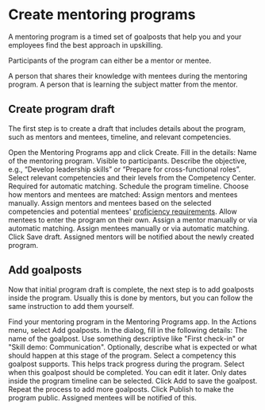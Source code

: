 # Create mentoring programs

A mentoring program is a timed set of goalposts that help you and your employees find the best approach in upskilling.

Participants of the program can either be a mentor or mentee.

<deflist type="narrow">
<def title="Mentor">A person that shares their knowledge with mentees during the mentoring program.
</def>
<def title="Mentee">A person that is learning the subject matter from the mentor.</def>
</deflist>

## Create program draft

The first step is to create a draft that includes details about the program, such as mentors and mentees, timeline, and relevant competencies.

<procedure title="Create program draft">
<step>Open the Mentoring Programs app and click <control>Create</control>.</step>
<step>Fill in the details:

<deflist type="narrow">
<def title="Program title">Name of the mentoring program. Visible to participants.
</def>
<def title="Objective">Describe the objective, e.g., “Develop leadership skills” or “Prepare for cross-functional roles”.
</def>
<def title="Competencies">Select relevant competencies and their levels from the Competency Center. Required for automatic matching.</def>
<def title="Start date / End date">Schedule the program timeline.</def>
<def title="Matching strategy">Choose how mentors and mentees are matched:
<deflist type="narrow">
<def title="Manual">Assign mentors and mentees manually.
</def>
<def title="Automatic">Assign mentors and mentees based on the selected competencies and potential mentees' <a href="Proficiency-requirements.md">proficiency requirements</a>.</def>
<def title="Self-matching" id="self-matching">Allow mentees to enter the program on their own.</def>
</deflist>
</def>
<def title="Mentor">Assign a mentor manually or via automatic matching.</def>
<def title="Mentees">Assign mentees manually or via automatic matching.</def>
</deflist>
</step>
<step>Click <control>Save draft</control>. Assigned mentors will be notified about the newly created program.</step>
</procedure>

## Add goalposts

Now that initial program draft is complete, the next step is to add goalposts inside the program. 
Usually this is done by mentors, but you can follow the same instruction to add them yourself.

<procedure title="Add goalposts">
<step>Find your mentoring program in the Mentoring Programs app.</step>
<step>In the <icon src="MoreActions.svg"/><control>Actions</control> menu, select <control>Add goalposts</control>.</step>
<step>In the dialog, fill in the following details:  
<deflist type="narrow">  
<def title="Title">The name of the goalpost. Use something descriptive like "First check-in" or "Skill demo: Communication".</def>
<def title="Description">Optionally, describe what is expected or what should happen at this stage of the program.</def>
<def title="Target competency">Select a competency this goalpost supports. This helps track progress during the program.</def>
<def title="Due date">Select when this goalpost should be completed. You can edit it later.
<warning>Only dates inside the program timeline can be selected.</warning></def>
</deflist>
</step>
<step>Click <control>Add</control> to save the goalpost. Repeat the process to add more goalposts.</step>
<step>Click <control>Publish</control> to make the program public. Assigned mentees will be notified of this.</step>
</procedure>